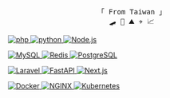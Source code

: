 <p align="center">
  <!-- Organisation  -->
  <samp>
    「 From Taiwan 」
    <br />
    🛹 🌊 ⛰ ✈️ 📈
    <br />
  </samp>
</p>
<!-- <p align="center">
  <img
    width="460"
    src="https://github-readme-stats.vercel.app/api?username=whchi&show_icons=true&theme=calm"
  />
</p> -->
<p>
  <a href="https://github.com/whchi?tab=repositories" target="_blank"
    ><img
      alt=""
      src="https://img.shields.io/badge/-/home/whchi/code$-000000?style=flat-square&logo=Plex&logoColor=white"
  /></a>
  <a href="https://github.com/whchi?tab=repositories" target="_blank"
    ><img
      alt="php"
      src="https://img.shields.io/badge/-php-777BB4?style=flat-square&logo=Php&logoColor=white"
    />
  </a>
  <a href="https://github.com/whchi?tab=repositories" target="_blank"
    ><img
      alt="python"
      src="https://img.shields.io/badge/-Python-3776AB?style=flat-square&logo=Python&logoColor=white"
    />
  </a>
  <a href="https://github.com/whchi?tab=repositories" target="_blank"
    ><img
      alt="Node.js"
      src="https://img.shields.io/badge/-Node.js-339933?style=flat-square&logo=Node.js&logoColor=white"
    />
  </a>
</p>
<p>
  <a href="https://github.com/whchi?tab=repositories" target="_blank"
    ><img
      alt=""
      src="https://img.shields.io/badge/-/home/whchi/database$-000000?style=flat-square&logo=Plex&logoColor=white"
  /></a>
  <a href="https://github.com/whchi?tab=repositories" target="_blank"
    ><img
      alt="MySQL"
      src="https://img.shields.io/badge/-MySQL-4479A1?style=flat-square&logo=MySQL&logoColor=white"
    />
  </a>
  <a href="https://github.com/whchi?tab=repositories" target="_blank"
    ><img
      alt="Redis"
      src="https://img.shields.io/badge/-Redis-DC382D?style=flat-square&logo=Redis&logoColor=white"
    />
  </a>
  <a href="https://github.com/whchi?tab=repositories" target="_blank"
    ><img
      alt="PostgreSQL"
      src="https://img.shields.io/badge/-PostgreSQL-4169E1?style=flat-square&logo=PostgreSQL&logoColor=white"
    />
  </a>
</p>
<p>
  <a href="https://github.com/whchi?tab=repositories" target="_blank"
    ><img
      alt=""
      src="https://img.shields.io/badge/-/home/whchi/framework$-000000?style=flat-square&logo=Plex&logoColor=white"
  /></a>
  <a href="https://github.com/whchi?tab=repositories" target="_blank"
    ><img
      alt="Laravel"
      src="https://img.shields.io/badge/-Laravel-FF2D20?style=flat-square&logo=Laravel&logoColor=white"
    />
  </a>
  <a href="https://github.com/whchi?tab=repositories" target="_blank"
    ><img
      alt="FastAPI"
      src="https://img.shields.io/badge/-FastAPI-009688?style=flat-square&logo=FastAPI&logoColor=white"
    />
  </a>
  <a href="https://github.com/whchi?tab=repositories" target="_blank"
    ><img
      alt="Next.js"
      src="https://img.shields.io/badge/-Next.js-000000?style=flat-square&logo=nextdotjs&logoColor=white"
    />
  </a>
</p>

<p>
  <a href="https://github.com/whchi?tab=repositories" target="_blank"
    ><img
      alt=""
      src="https://img.shields.io/badge/-/home/whchi/devops$-000000?style=flat-square&logo=Plex&logoColor=white"
  /></a>
  <a href="https://github.com/whchi?tab=repositories" target="_blank"
    ><img
      alt="Docker"
      src="https://img.shields.io/badge/-Docker-2496ED?style=flat-square&logo=Docker&logoColor=white"
    />
  </a>
    <a href="https://github.com/whchi?tab=repositories" target="_blank"
    ><img
      alt="NGINX"
      src="https://img.shields.io/badge/-NGINX-009639?style=flat-square&logo=NGINX&logoColor=white"
    />
  </a>
  <a href="https://github.com/whchi?tab=repositories" target="_blank"
    ><img
      alt="Kubernetes"
      src="https://img.shields.io/badge/-Kubernetes-326CE5?style=flat-square&logo=Kubernetes&logoColor=white"
    />
  </a>
</p>
